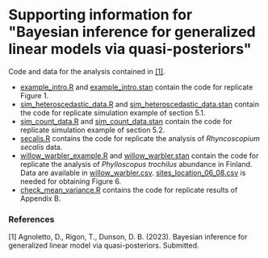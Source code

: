 # Supporting information for "Bayesian inference for generalized linear models via quasi-posteriors"

Code and data for the analysis contained in [[1]](#1).
- [example_intro.R](example_intro.R) and [example_intro.stan](example_intro.stan) contain the code for replicate Figure 1.
- [sim_heteroscedastic_data.R](sim_heteroscedastic_data.R) and [sim_heteroscedastic_data.stan](sim_heteroscedastic_data.stan) contain the code for replicate simulation example of section 5.1.
- [sim_count_data.R](sim_count_data.R) and [sim_count_data.stan](sim_count_data.stan) contain the code for replicate simulation example of section 5.2.
- [secalis.R](secalis.R) contains the code for replicate the analysis of *Rhyncoscopium secalis* data.
- [willow_warbler_example.R](willow_warbler_example.R) and [willow_warbler.stan](willow_warbler.stan) contain the code for replicate the analysis of *Phylloscopus trochilus* abundance in Finland. Data are available in [willow_warbler.csv](willow_warbler.csv). [sites_location_06_08.csv](sites_location_06_08.csv) is needed for obtaining Figure 6.
- [check_mean_variance.R](check_mean_variance.R) contains the code for replicate results of Appendix B.

### References
<a id="1">[1]</a> 
Agnoletto, D., Rigon, T., Dunson, D. B. (2023).
Bayesian inference for generalized linear model via quasi-posteriors.
Submitted.

